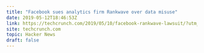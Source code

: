 ```yaml
---
title: "Facebook sues analytics firm Rankwave over data misuse"
date: 2019-05-12T18:46:53Z
link: https://techcrunch.com/2019/05/10/facebook-rankwave-lawsuit/?utm_medium=RSS&utm_source=hune
site: techcrunch.com
topic: Hacker News
draft: false
---
```


